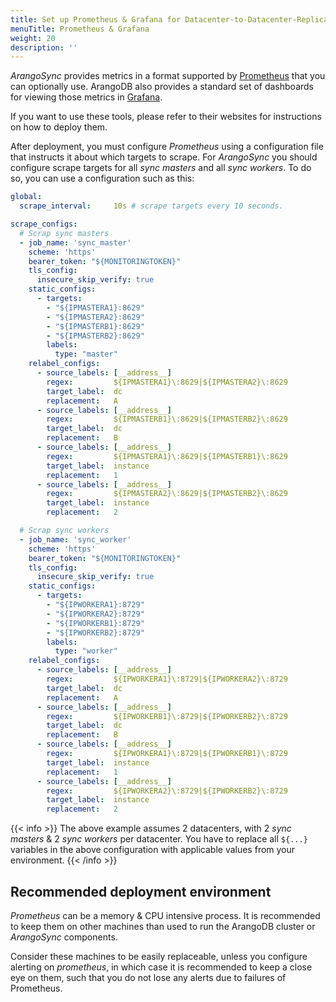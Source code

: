 ```yaml
---
title: Set up Prometheus & Grafana for Datacenter-to-Datacenter-Replication
menuTitle: Prometheus & Grafana
weight: 20
description: ''
---
```

_ArangoSync_ provides metrics in a format supported by [Prometheus](https://prometheus.io)
that you can optionally use.
ArangoDB also provides a standard set of dashboards for viewing those metrics in [Grafana](https://grafana.org).

If you want to use these tools, please refer to their websites for instructions
on how to deploy them.

After deployment, you must configure _Prometheus_ using a configuration file that
instructs it about which targets to scrape. For _ArangoSync_ you should configure
scrape targets for all _sync masters_ and all _sync workers_. To do so, you can
use a configuration such as this:

```yaml
global:
  scrape_interval:     10s # scrape targets every 10 seconds.

scrape_configs:
  # Scrap sync masters
  - job_name: 'sync_master'
    scheme: 'https'
    bearer_token: "${MONITORINGTOKEN}"
    tls_config:
      insecure_skip_verify: true
    static_configs:
      - targets:
        - "${IPMASTERA1}:8629"
        - "${IPMASTERA2}:8629"
        - "${IPMASTERB1}:8629"
        - "${IPMASTERB2}:8629"
        labels:
          type: "master"
    relabel_configs:
      - source_labels: [__address__]
        regex:         ${IPMASTERA1}\:8629|${IPMASTERA2}\:8629
        target_label:  dc
        replacement:   A
      - source_labels: [__address__]
        regex:         ${IPMASTERB1}\:8629|${IPMASTERB2}\:8629
        target_label:  dc
        replacement:   B
      - source_labels: [__address__]
        regex:         ${IPMASTERA1}\:8629|${IPMASTERB1}\:8629
        target_label:  instance
        replacement:   1
      - source_labels: [__address__]
        regex:         ${IPMASTERA2}\:8629|${IPMASTERB2}\:8629
        target_label:  instance
        replacement:   2

  # Scrap sync workers
  - job_name: 'sync_worker'
    scheme: 'https'
    bearer_token: "${MONITORINGTOKEN}"
    tls_config:
      insecure_skip_verify: true
    static_configs:
      - targets:
        - "${IPWORKERA1}:8729"
        - "${IPWORKERA2}:8729"
        - "${IPWORKERB1}:8729"
        - "${IPWORKERB2}:8729"
        labels:
          type: "worker"
    relabel_configs:
      - source_labels: [__address__]
        regex:         ${IPWORKERA1}\:8729|${IPWORKERA2}\:8729
        target_label:  dc
        replacement:   A
      - source_labels: [__address__]
        regex:         ${IPWORKERB1}\:8729|${IPWORKERB2}\:8729
        target_label:  dc
        replacement:   B
      - source_labels: [__address__]
        regex:         ${IPWORKERA1}\:8729|${IPWORKERB1}\:8729
        target_label:  instance
        replacement:   1
      - source_labels: [__address__]
        regex:         ${IPWORKERA2}\:8729|${IPWORKERB2}\:8729
        target_label:  instance
        replacement:   2
```

{{< info >}}
The above example assumes 2 datacenters, with 2 _sync masters_ & 2 _sync workers_
per datacenter. You have to replace all `${...}` variables in the above configuration
with applicable values from your environment.
{{< /info >}}

## Recommended deployment environment

_Prometheus_ can be a memory & CPU intensive process. It is recommended to keep them
on other machines than used to run the ArangoDB cluster or _ArangoSync_ components.

Consider these machines to be easily replaceable, unless you configure
alerting on _prometheus_, in which case it is recommended to keep a
close eye on them, such that you do not lose any alerts due to failures
of Prometheus.

